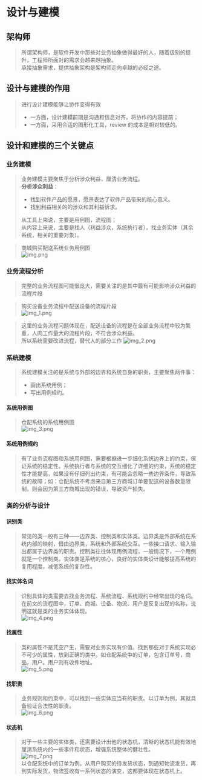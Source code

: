 # 设计与建模

## 架构师
> 所谓架构师，是软件开发中那些对业务抽象做得最好的人，随着级别的提升，工程师所面对的需求会越来越抽象。  
> 承接抽象需求，提供抽象架构是架构师走向卓越的必经之途。

## 设计与建模的作用
> 进行设计建模能够让协作变得有效
> - 一方面，设计建模前期是沟通和信息对齐，将协作的内容提前；
> - 一方面，采用合适的图形化工具，review 的成本是相对较低的。

## 设计和建模的三个关键点
### 业务建模
> 业务建模主要聚焦于分析涉众利益，厘清业务流程。  
> **分析涉众利益**：
>   - 找到软件产品的愿景，愿景表达了软件产品带来的核心意义。
>   - 找到利益相关的的涉众和其利益诉求。
>
> 从工具上来说，主要是用例图，流程图；  
> 从内容上来说，主要是找人（利益涉众，系统执行者），找业务实体（其余系统，相关的重要对象）。

> 商城购买配送系统业务用例图  
> ![img.png](img.png)

### 业务流程分析
> 完整的业务流程图可能很庞大，需要关注的是其中最有可能影响涉众利益的流程片段

> 购买设备业务流程中配送设备的流程片段  
> ![img_1.png](img_1.png)

> 这里的业务流程问题体现在，配送设备的流程是在全部业务流程中较为繁重，人肉工作量大的流程片段，不符合涉众利益。  
> 所以系统需要改进流程，替代人的部分工作
> ![img_2.png](img_2.png)

### 系统建模
> 系统建模关注的是系统与外部的边界和系统自身的职责，主要聚焦两件事：
> - 画出系统用例；
> - 写出用例规约。

#### 系统用例图
> 仓配系统的系统用例图  
> ![img_3.png](img_3.png)

#### 系统用例规约  
> 有了业务流程图和系统用例图，需要根据进一步细化系统边界上的约束，保证系统的稳定性。系统执行者与系统的交互细化了详细的约束，系统的稳定性才能提高，如果没有仔细列出约束，有可能会忽略一些边界条件，导致系统的故障；如：仓配系统不考虑来自第三方商城订单要配送的设备数量限制，则会因为第三方商城出现的错误，导致资产损失。

### 类的分析与设计
#### 识别类
> 常见的类一般有三种——边界类、控制类和实体类。边界类是外部系统在系统内部的映射，借由边界类，系统和外部系统交互。一些接口请求、输入输出都属于边界类的职责。控制类往往体现用例流程，一般情况下，一个用例就是一个控制类。实体类是系统的核心，良好的实体类设计能够提高系统的复用程度，减低系统的复杂性。
#### 找实体名词
> 识别具体的类需要去找业务流程、系统流程、系统规约中经常出现的名词。在前文的流程图中，订单、商城、设备、物流、用户是反复出现的名称，说明这就是类的业务实体体现。  
> ![img_4.png](img_4.png)
#### 找属性
> 类的属性不是凭空产生，需要对业务实现有价值。找到那些对于系统实现必不可少的属性，放到正确的类中。如仓配系统中的订单，包含订单号，商品，用户。用户则有收件地址。  
> ![img_5.png](img_5.png)
#### 找职责
> 业务规则和约束中，可以找到一些实体应当有的职责。以订单为例，其就具备验证合法性的职责。  
> ![img_6.png](img_6.png)
#### 状态机
> 对于一些主要的实体类，还需要设计出他的状态机，清晰的状态机能有效地厘清系统内的一些事件和状态，增强系统整体的健壮性。  
> ![img_7.png](img_7.png)  
> 以仓配系统中的订单为例，从用户购买的待发货状态，到通知物流发货，再到实际发货，物流签收有一系列状态的演变，这都要体现在状态机上。